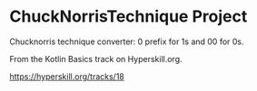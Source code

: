 # ChuckNorrisTechnique Project

Chucknorris technique converter: 0 prefix for 1s and 00 for 0s.

From the Kotlin Basics track on Hyperskill.org.

https://hyperskill.org/tracks/18
